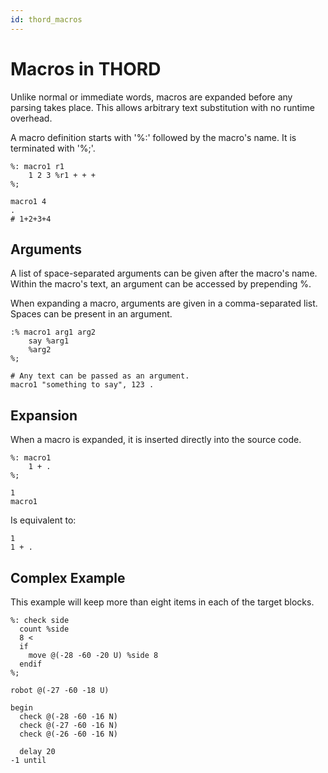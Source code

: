 ```yaml
---
id: thord_macros
---
```


# Macros in THORD

Unlike normal or immediate words, macros are expanded before any parsing takes place. This allows arbitrary text substitution with no runtime overhead.

A macro definition starts with '%:' followed by the macro's name. It is terminated with '%;'.

```
%: macro1 r1
    1 2 3 %r1 + + +
%;

macro1 4
.
# 1+2+3+4
```

## Arguments

A list of space-separated arguments can be given after the macro's name. Within the macro's text, an argument can be accessed by prepending %.

When expanding a macro, arguments are given in a comma-separated list. Spaces can be present in an argument.

```
:% macro1 arg1 arg2
    say %arg1
    %arg2
%;

# Any text can be passed as an argument. 
macro1 "something to say", 123 .
```

## Expansion

When a macro is expanded, it is inserted directly into the source code.

```
%: macro1
    1 + .
%;

1
macro1
```

Is equivalent to:

```
1
1 + .
```

## Complex Example

This example will keep more than eight items in each of the target blocks.

```
%: check side 
  count %side
  8 <
  if
    move @(-28 -60 -20 U) %side 8
  endif
%;

robot @(-27 -60 -18 U)

begin
  check @(-28 -60 -16 N)
  check @(-27 -60 -16 N)
  check @(-26 -60 -16 N)
  
  delay 20
-1 until
```